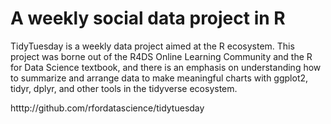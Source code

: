 # A weekly social data project in R

TidyTuesday is a weekly data project aimed at the R ecosystem. This project was borne out of the R4DS Online Learning Community and the R for Data Science textbook, and there is an emphasis on understanding how to summarize and arrange data to make meaningful charts with ggplot2, tidyr, dplyr, and other tools in the tidyverse ecosystem.

htttp://github.com/rfordatascience/tidytuesday